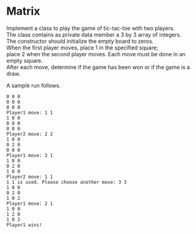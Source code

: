 # Matrix

Implement a class to play the game of tic-tac-toe with two players.   
The class contains as private data member a 3 by 3 array of integers.  
The constructor should initialize the empty board to zeros.   
When the first player moves, place 1 in the specified square;  
place 2 when the second player moves. Each move must be done in an empty square.  
After each move, determine if the game has been won or if the game is a draw.

A sample run follows.
```
0 0 0
0 0 0
0 0 0
Player1 move: 1 1
1 0 0
0 0 0
0 0 0
Player2 move: 2 2
1 0 0
0 2 0
0 0 0
Player1 move: 3 1
1 0 0
0 2 0
1 0 0
Player2 move: 1 1
1 1 is used. Please choose another move: 3 3
1 0 0
0 2 0
1 0 2
Player1 move: 2 1
1 0 0
1 2 0
1 0 2
Player1 wins!
```